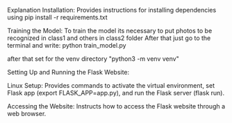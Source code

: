 Explanation
Installation: Provides instructions for installing dependencies using pip install -r requirements.txt

Training the Model: To train the model its necessary to put photos to be recognized in class1 and others in class2 folder After that just go to the terminal and write: python train_model.py

after that set for the venv directory "python3 -m venv venv"

Setting Up and Running the Flask Website:

Linux Setup: Provides commands to activate the virtual environment, set Flask app (export FLASK_APP=app.py), and run the Flask server (flask run).

Accessing the Website: Instructs how to access the Flask website through a web browser.
